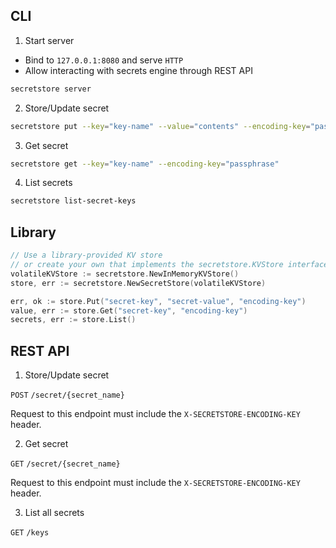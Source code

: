 ## CLI

1. Start server

- Bind to `127.0.0.1:8080` and serve `HTTP`
- Allow interacting with secrets engine through REST API

```bash
secretstore server
```

2. Store/Update secret
```bash
secretstore put --key="key-name" --value="contents" --encoding-key="passphrase"
```

3. Get secret
```bash
secretstore get --key="key-name" --encoding-key="passphrase"
```

4. List secrets
```bash
secretstore list-secret-keys
```

## Library
```go
// Use a library-provided KV store
// or create your own that implements the secretstore.KVStore interface
volatileKVStore := secretstore.NewInMemoryKVStore()
store, err := secretstore.NewSecretStore(volatileKVStore)

err, ok := store.Put("secret-key", "secret-value", "encoding-key")
value, err := store.Get("secret-key", "encoding-key")
secrets, err := store.List()
```

## REST API
1. Store/Update secret

`POST` `/secret/{secret_name}`

Request to this endpoint must include the `X-SECRETSTORE-ENCODING-KEY` header.

2. Get secret

`GET` `/secret/{secret_name}`

Request to this endpoint must include the `X-SECRETSTORE-ENCODING-KEY` header.

3. List all secrets

`GET` `/keys`
